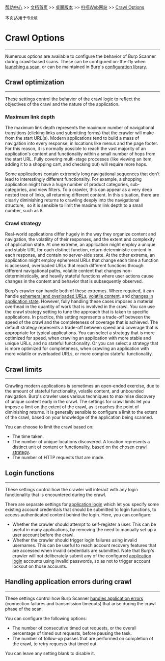 [帮助中心](https://support.portswigger.net/) >> [文档首页](../../index.md) >> [桌面版本](../index.md) >> [扫描Web网站](index.md) >> [Crawl Options](crawl-options.html)

本页适用于`专业版`

# Crawl Options
------------------

Numerous options are available to configure the behavior of Burp Scanner during crawl-based scans. These can be configured on-the-fly when [launching a scan](../scanning/scan-launcher.html), or can be maintained in Burp's [configuration library](../getting-started/configuration.html#configuration-library).

## Crawl optimization
------------------

These settings control the behavior of the crawl logic to reflect the objectives of the crawl and the nature of the application.

### Maximum link depth

The maximum link depth represents the maximum number of navigational transitions (clicking links and submitting forms) that the crawler will make from the start URL(s). Modern applications tend to build a mass of navigation into every response, in locations like menus and the page footer. For this reason, it is normally possible to reach the vast majority of an application's content and functionality within a small number of hops from the start URL. Fully covering multi-stage processes (like viewing an item, adding it to a shopping cart, and checking out) will require more hops.

Some applications contain extremely long navigational sequences that don't lead to interestingly different functionality. For example, a shopping application might have a huge number of product categories, sub-categories, and view filters. To a crawler, this can appear as a very deep nested tree of links, all returning different content. In this situation, there are clearly diminishing returns to crawling deeply into the navigational structure,  so it is sensible to limit the maximum link depth to a small number, such as 8.

### Crawl strategy

Real-world applications differ hugely in the way they organize content and navigation, the volatility of their responses, and the extent and complexity of application state. At one extreme, an application might employ a unique and stable URL for each distinct function, return deterministic content in each response, and contain no server-side state. At the other extreme, an application might employ ephemeral URLs that change each time a function is accessed, overloaded URLs that reach different functions through different navigational paths, volatile content that changes non-deterministically, and heavily stateful functions where user actions cause changes in the content and behavior that is subsequently observed.

Burp's crawler can handle both of these extremes. Where required, it can handle [ephemeral and overloaded URLs](../../scanner/crawling.html#core-approach), [volatile content](../../scanner/crawling.html#crawling-volatile-content), and [changes in application state](../../scanner/crawling.html#detecting-changes-in-application-state). However, fully handling these cases imposes a material overhead in the quantity of work that is involved in the crawl. You can use the crawl strategy setting to tune the approach that is taken to specific applications. In practice, this setting represents a trade-off between the speed of the crawl and the completeness of coverage that is achieved. The default strategy represents a trade-off between speed and coverage that is appropriate for typical applications. You can select a strategy that is more optimized for speed, when crawling an application with more stable and unique URLs, and no stateful functionality. Or you can select a strategy that is more optimized for completeness, when crawling an application with more volatile or overloaded URLs, or more complex stateful functionality.

## Crawl limits
------------------

Crawling modern applications is sometimes an open-ended exercise, due to the amount of stateful functionality, volatile content, and unbounded navigation. Burp's crawler uses various techniques to maximise discovery of unique content early in the crawl. The settings for crawl limits let you impose a limit on the extent of the crawl, as it reaches the point of diminishing returns. It is generally sensible to configure a limit to the extent of the crawl, based on your knowledge of the application being scanned.

You can choose to limit the crawl based on:

*   The time taken.
*   The number of unique locations discovered. A location represents a distinct unit of content or functionality, based on the chosen [crawl strategy](#crawl-strategy).
*   The number of HTTP requests that are made.

## Login functions
------------------

These settings control how the crawler will interact with any login functionality that is encountered during the crawl.

There are separate settings for [application login](../scanning/scan-launcher.html#application-login-options) which let you specify some existing account credentials that should be submitted to login functions, to access authenticated content behind the login. Here, you can configure:

*   Whether the crawler should attempt to self-register a user. This can be useful in many applications, by removing the need to manually set up a user account before the crawl.
*   Whether the crawler should trigger login failures using invalid usernames. This can be useful to reach account recovery features that are accessed when invalid credentials are submitted. Note that Burp's crawler will not deliberately submit any of the configured [application login](../scanning/scan-launcher.html#application-login-options) accounts using invalid passwords, so as not to trigger account lockout on those accounts.

## Handling application errors during crawl
------------------

These settings control how Burp Scanner [handles application errors](../../scanner/auditing.html#handling-application-errors) (connection failures and transmission timeouts) that arise during the crawl phase of the scan.

You can configure the following options:

*   The number of consecutive timed out requests, or the overall percentage of timed out requests, before pausing the task.
*   The number of follow-up passes that are performed on completion of the crawl, to retry requests that timed out.

You can leave any setting blank to disable it.